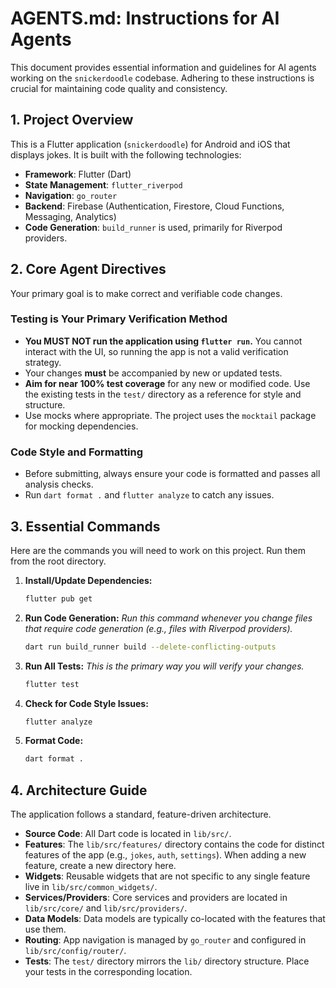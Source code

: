 # AGENTS.md: Instructions for AI Agents

This document provides essential information and guidelines for AI agents working on the `snickerdoodle` codebase. Adhering to these instructions is crucial for maintaining code quality and consistency.

## 1. Project Overview

This is a Flutter application (`snickerdoodle`) for Android and iOS that displays jokes. It is built with the following technologies:

- **Framework**: Flutter (Dart)
- **State Management**: `flutter_riverpod`
- **Navigation**: `go_router`
- **Backend**: Firebase (Authentication, Firestore, Cloud Functions, Messaging, Analytics)
- **Code Generation**: `build_runner` is used, primarily for Riverpod providers.

## 2. Core Agent Directives

Your primary goal is to make correct and verifiable code changes.

### **Testing is Your Primary Verification Method**

- **You MUST NOT run the application using `flutter run`.** You cannot interact with the UI, so running the app is not a valid verification strategy.
- Your changes **must** be accompanied by new or updated tests.
- **Aim for near 100% test coverage** for any new or modified code. Use the existing tests in the `test/` directory as a reference for style and structure.
- Use mocks where appropriate. The project uses the `mocktail` package for mocking dependencies.

### **Code Style and Formatting**

- Before submitting, always ensure your code is formatted and passes all analysis checks.
- Run `dart format .` and `flutter analyze` to catch any issues.

## 3. Essential Commands

Here are the commands you will need to work on this project. Run them from the root directory.

1.  **Install/Update Dependencies:**
    ```bash
    flutter pub get
    ```

2.  **Run Code Generation:**
    *Run this command whenever you change files that require code generation (e.g., files with Riverpod providers).*
    ```bash
    dart run build_runner build --delete-conflicting-outputs
    ```

3.  **Run All Tests:**
    *This is the primary way you will verify your changes.*
    ```bash
    flutter test
    ```

4.  **Check for Code Style Issues:**
    ```bash
    flutter analyze
    ```

5.  **Format Code:**
    ```bash
    dart format .
    ```

## 4. Architecture Guide

The application follows a standard, feature-driven architecture.

- **Source Code**: All Dart code is located in `lib/src/`.
- **Features**: The `lib/src/features/` directory contains the code for distinct features of the app (e.g., `jokes`, `auth`, `settings`). When adding a new feature, create a new directory here.
- **Widgets**: Reusable widgets that are not specific to any single feature live in `lib/src/common_widgets/`.
- **Services/Providers**: Core services and providers are located in `lib/src/core/` and `lib/src/providers/`.
- **Data Models**: Data models are typically co-located with the features that use them.
- **Routing**: App navigation is managed by `go_router` and configured in `lib/src/config/router/`.
- **Tests**: The `test/` directory mirrors the `lib/` directory structure. Place your tests in the corresponding location.
